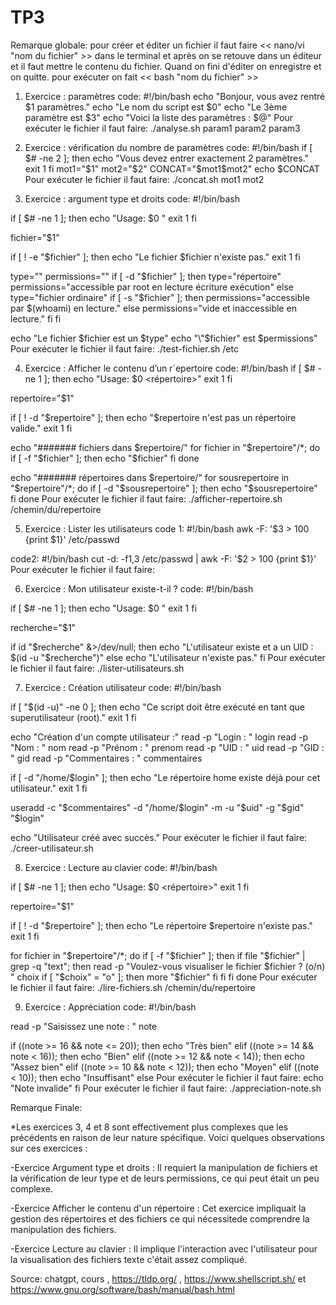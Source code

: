 # TP3
Remarque globale: pour créer et éditer un fichier il faut faire << nano/vi "nom du fichier" >> dans le terminal et après on se retouve dans un éditeur et il faut mettre le contenu du fichier. Quand on fini d'éditer on enregistre et on quitte. pour exécuter on fait << bash "nom du fichier" >>
1. Exercice : paramètres
code:
#!/bin/bash
echo "Bonjour, vous avez rentré $1 paramètres."
echo "Le nom du script est $0"
echo "Le 3ème paramètre est $3"
echo "Voici la liste des paramètres : $@"
Pour exécuter le fichier il faut faire: ./analyse.sh param1 param2 param3



2. Exercice : vérification du nombre de paramètres
code:
#!/bin/bash
if [ $# -ne 2 ]; then
    echo "Vous devez entrer exactement 2 paramètres."
    exit 1
fi
mot1="$1"
mot2="$2"
CONCAT="$mot1$mot2"
echo $CONCAT
Pour exécuter le fichier il faut faire: ./concat.sh mot1 mot2



3. Exercice : argument type et droits
code:
#!/bin/bash

if [ $# -ne 1 ]; then
    echo "Usage: $0 <chemin du fichier>"
    exit 1
fi

fichier="$1"

if [ ! -e "$fichier" ]; then
    echo "Le fichier $fichier n'existe pas."
    exit 1
fi

type=""
permissions=""
if [ -d "$fichier" ]; then
    type="répertoire"
    permissions="accessible par root en lecture écriture exécution"
else
    type="fichier ordinaire"
    if [ -s "$fichier" ]; then
        permissions="accessible par $(whoami) en lecture."
    else
        permissions="vide et inaccessible en lecture."
    fi
fi

echo "Le fichier $fichier est un $type"
echo "\"$fichier\" est $permissions"
Pour exécuter le fichier il faut faire: ./test-fichier.sh /etc



4. Exercice : Afficher le contenu d’un r´epertoire
code:
#!/bin/bash
if [ $# -ne 1 ]; then
    echo "Usage: $0 <répertoire>"
    exit 1
fi

repertoire="$1"

if [ ! -d "$repertoire" ]; then
    echo "$repertoire n'est pas un répertoire valide."
    exit 1
fi

echo "####### fichiers dans $repertoire/"
for fichier in "$repertoire"/*; do
    if [ -f "$fichier" ]; then
        echo "$fichier"
    fi
done

echo "####### répertoires dans $repertoire/"
for sousrepertoire in "$repertoire"/*; do
    if [ -d "$sousrepertoire" ]; then
        echo "$sousrepertoire"
    fi
done
Pour exécuter le fichier il faut faire: ./afficher-repertoire.sh /chemin/du/repertoire




5. Exercice : Lister les utilisateurs
code 1:
#!/bin/bash
awk -F: '$3 > 100 {print $1}' /etc/passwd

code2:
#!/bin/bash
cut -d: -f1,3 /etc/passwd | awk -F: '$2 > 100 {print $1}'
Pour exécuter le fichier il faut faire:



6. Exercice : Mon utilisateur existe-t-il ?
code: 
#!/bin/bash

if [ $# -ne 1 ]; then
    echo "Usage: $0 <login ou UID>"
    exit 1
fi

recherche="$1"

if id "$recherche" &>/dev/null; then
    echo "L'utilisateur existe et a un UID : $(id -u "$recherche")"
else
    echo "L'utilisateur n'existe pas."
fi
Pour exécuter le fichier il faut faire: ./lister-utilisateurs.sh 



7. Exercice : Création utilisateur
code:
#!/bin/bash

if [ "$(id -u)" -ne 0 ]; then
    echo "Ce script doit être exécuté en tant que superutilisateur (root)."
    exit 1
fi

echo "Création d'un compte utilisateur :"
read -p "Login : " login
read -p "Nom : " nom
read -p "Prénom : " prenom
read -p "UID : " uid
read -p "GID : " gid
read -p "Commentaires : " commentaires

if [ -d "/home/$login" ]; then
    echo "Le répertoire home existe déjà pour cet utilisateur."
    exit 1
fi

useradd -c "$commentaires" -d "/home/$login" -m -u "$uid" -g "$gid" "$login"

echo "Utilisateur créé avec succès."
Pour exécuter le fichier il faut faire: ./creer-utilisateur.sh




8. Exercice : Lecture au clavier
code:
#!/bin/bash

if [ $# -ne 1 ]; then
    echo "Usage: $0 <répertoire>"
    exit 1
fi

repertoire="$1"

if [ ! -d "$repertoire" ]; then
    echo "Le répertoire $repertoire n'existe pas."
    exit 1
fi

for fichier in "$repertoire"/*; do
    if [ -f "$fichier" ]; then
        if file "$fichier" | grep -q "text"; then
            read -p "Voulez-vous visualiser le fichier $fichier ? (o/n) " choix
            if [ "$choix" = "o" ]; then
                more "$fichier"
            fi
        fi
    fi
done
Pour exécuter le fichier il faut faire: ./lire-fichiers.sh /chemin/du/repertoire




9. Exercice : Appréciation
code:
#!/bin/bash

read -p "Saisissez une note : " note

if ((note >= 16 && note <= 20)); then
    echo "Très bien"
elif ((note >= 14 && note < 16)); then
    echo "Bien"
elif ((note >= 12 && note < 14)); then
    echo "Assez bien"
elif ((note >= 10 && note < 12)); then
    echo "Moyen"
elif ((note < 10)); then
    echo "Insuffisant"
else
Pour exécuter le fichier il faut faire:
    echo "Note invalide"
fi
Pour exécuter le fichier il faut faire: ./appreciation-note.sh

Remarque Finale:

  *Les exercices 3, 4 et 8 sont effectivement plus complexes que les précédents en raison de leur nature spécifique. Voici quelques observations sur ces exercices :

  -Exercice Argument type et droits : Il requiert la manipulation de fichiers et la vérification de leur type et de leurs permissions, ce qui peut était un peu complexe.

  -Exercice Afficher le contenu d'un répertoire : Cet exercice impliquait la gestion des répertoires et des fichiers ce qui nécessitede comprendre la manipulation des fichiers.

  -Exercice Lecture au clavier : Il implique l'interaction avec l'utilisateur pour la visualisation des fichiers texte c'était assez compliqué.

Source: chatgpt, cours , https://tldp.org/ , https://www.shellscript.sh/ et https://www.gnu.org/software/bash/manual/bash.html  
  

